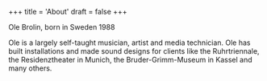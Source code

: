 +++
title = 'About'
draft = false
+++


Ole Brolin, born in Sweden 1988

Ole is a largely self-taught musician, artist and media technician.
Ole has built installations and made sound designs for clients like the Ruhrtriennale, the Residenztheater in Munich, the Bruder-Grimm-Museum in Kassel and many others.







